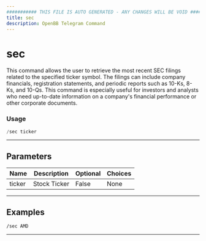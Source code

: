 ```yaml
---
########### THIS FILE IS AUTO GENERATED - ANY CHANGES WILL BE VOID ###########
title: sec
description: OpenBB Telegram Command
---
```


# sec

This command allows the user to retrieve the most recent SEC filings related to the specified ticker symbol. The filings can include company financials, registration statements, and periodic reports such as 10-Ks, 8-Ks, and 10-Qs. This command is especially useful for investors and analysts who need up-to-date information on a company's financial performance or other corporate documents.

### Usage

```python wordwrap
/sec ticker
```

---

## Parameters

| Name | Description | Optional | Choices |
| ---- | ----------- | -------- | ------- |
| ticker | Stock Ticker | False | None |


---

## Examples

```
/sec AMD
```
---
